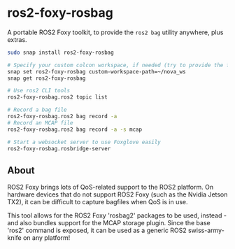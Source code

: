 # ros2-foxy-rosbag
A portable ROS2 Foxy toolkit, to provide the `ros2 bag` utility anywhere, plus extras.

```bash
sudo snap install ros2-foxy-rosbag

# Specify your custom colcon workspace, if needed (try to provide the full path, sometimes `sudo` stuffs it up)
snap set ros2-foxy-rosbag custom-workspace-path=~/nova_ws
snap get ros2-foxy-rosbag

# Use ros2 CLI tools
ros2-foxy-rosbag.ros2 topic list

# Record a bag file
ros2-foxy-rosbag.ros2 bag record -a
# Record an MCAP file
ros2-foxy-rosbag.ros2 bag record -a -s mcap

# Start a websocket server to use Foxglove easily
ros2-foxy-rosbag.rosbridge-server

```

## About
ROS2 Foxy brings lots of QoS-related support to the ROS2 platform. 
On hardware devices that do not support ROS2 Foxy (such as the Nvidia Jetson TX2), it can be difficult to capture bagfiles when QoS is in use.

This tool allows for the ROS2 Foxy 'rosbag2' packages to be used, instead - and also bundles support for the MCAP storage plugin.
Since the base 'ros2' command is exposed, it can be used as a generic ROS2 swiss-army-knife on any platform!

